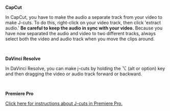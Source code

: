 
**CapCut**

In CapCut, you have to make the audio a separate track from your video to make J-cuts. To do this, right-click on your video track, then click 'extract audio.' **Be careful to keep the audio in sync with your video.** Because you have now separated the audio and video to two different tracks, always select both the video and audio track when you move the clips around.

<br />


**DaVinci Resolve**

In DaVinci Resolve, you can make j-cuts by holding the ⌥ (alt or option) key and then dragging the video or audio track forward or backward.


<br />


**Premiere Pro**

[Click here for instructions about J-cuts in Premiere Pro.](https://helpx.adobe.com/premiere-pro/using/perform-j-and-l-cuts.html)
